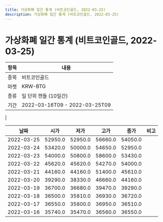 ```yaml
---
title: 가상화폐 일간 통계 (비트코인골드, 2022-03-25)
description: 가상화폐 일간 통계 (비트코인골드, 2022-03-25)
---
```


가상화폐 일간 통계 (비트코인골드, 2022-03-25)
===

|항목|내용|
|--|--|
|종목|비트코인골드|
|마켓|KRW-BTG|
|종류|일 단위 캔들 (10일간)|
|기간|2022-03-16T09 - 2022-03-25T09
|

|날짜|시가|저가|고가|종가|비고|
|--|--|--|--|--|--|
|2022-03-25|52950.0|52950.0|56660.0|54050.0|    |
|2022-03-24|53420.0|50000.0|54650.0|52950.0|    |
|2022-03-23|54000.0|50800.0|58600.0|53430.0|    |
|2022-03-22|45620.0|45620.0|54270.0|54000.0|    |
|2022-03-21|44160.0|44160.0|51400.0|45610.0|    |
|2022-03-20|39290.0|38330.0|46660.0|44160.0|    |
|2022-03-19|36700.0|36680.0|39470.0|39290.0|    |
|2022-03-18|36500.0|35810.0|36930.0|36720.0|    |
|2022-03-17|36550.0|35800.0|36950.0|36510.0|    |
|2022-03-16|35740.0|35470.0|36560.0|36550.0|    |
